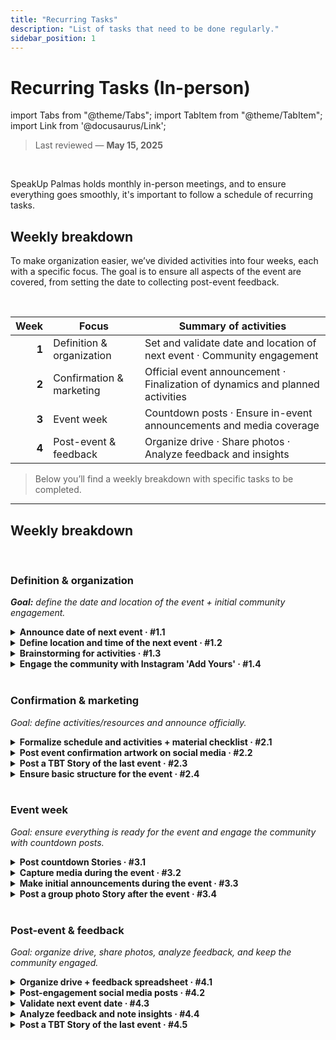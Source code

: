 ```yaml
---
title: "Recurring Tasks"
description: "List of tasks that need to be done regularly."
sidebar_position: 1
---
```


# Recurring Tasks (In-person)

import Tabs from "@theme/Tabs";
import TabItem from "@theme/TabItem";
import Link from '@docusaurus/Link';

> Last reviewed — **May 15, 2025**

<br/>

SpeakUp Palmas holds monthly in-person meetings, and to ensure everything goes smoothly, it's important to follow a schedule of recurring tasks.

## Weekly breakdown

To make organization easier, we’ve divided activities into four weeks, each with a specific focus. The goal is to ensure all aspects of the event are covered, from setting the date to collecting post-event feedback.

<br/>

|  Week | Focus                     | Summary of activities                                                         |
| ----: | ------------------------- | ----------------------------------------------------------------------------- |
| **1** | Definition & organization | Set and validate date and location of next event · Community engagement       |
| **2** | Confirmation & marketing  | Official event announcement · Finalization of dynamics and planned activities |
| **3** | Event week                | Countdown posts · Ensure in-event announcements and media coverage            |
| **4** | Post-event & feedback     | Organize drive · Share photos · Analyze feedback and insights                 |

> Below you’ll find a weekly breakdown with specific tasks to be completed.

---

## Weekly breakdown

<Tabs groupId="weeks" defaultValue="w1">

<!------------------------- Week 1 ------------------------->
<TabItem value="w1" label="Week 1">
<div>
<br/>

### Definition & organization

_**Goal:** define the date and location of the event + initial community engagement._

<details id="w1-t1">
<summary><strong>Announce date of next event · #1.1</strong></summary>

Announce the date of the next event on Instagram and WhatsApp to engage the community and ensure everyone is aware of the upcoming meeting so they can plan to attend.

<div className="alert alert--info" role="alert">
Depends on task <strong>#4.3</strong> (validate date of the next event).
</div>
<br/>

**Templates used:**

- <Link to="./templates#insta-story-save-the-date">Story | Save the Date</Link>
- <Link to="./templates#wpp-msg-save-the-date">WhatsApp | Save the Date</Link>

</details>

<details id="w1-t2">
<summary><strong>Define location and time of the next event · #1.2</strong></summary>

Seek partnerships and possible locations for the event, aiming for a suitable and accessible space for all participants.

<div className="alert alert--info" role="alert">
If it's an open-air location, check the weather forecast and have a backup plan.
</div>
<br/>

**Subtasks:**

<details id="w1-t2.1">
<summary><strong>If location is already defined, notify other admins · #1.2.1</strong></summary>

Validate the location and time with other project admins to ensure everyone is aware and agrees with the choice.

</details>

<details id="w1-t2.2">
<summary><strong>If there are multiple location options, create a WhatsApp poll for community voting · #1.2.2</strong></summary>

<div className="alert alert--info" role="alert">
Before the poll, post a Story on Instagram inviting the community to join the WhatsApp group and participate.
</div>
<br/>

Create an announcement Story on Instagram about the upcoming WhatsApp poll to choose the next event’s location. After a few hours, create the poll on WhatsApp.

**Templates used:**

- <Link to="./templates#insta-story-poll-announce">Story | Poll Announcement</Link>
- <Link to="./templates#wpp-msg-poll-local">WhatsApp | Poll to choose location</Link>

</details>

<details id="w1-t2.3">
<summary><strong>If there are no location options, create suggestion boxes on Instagram and WhatsApp · #1.2.3</strong></summary>

Post a suggestion box on Instagram and WhatsApp so the community can suggest venues for the next event. After a few hours, analyze the suggestions and create a poll if needed.

**Templates used:**

- <Link to="./templates#insta-story-question-box-suggestions">Story | Location Suggestions</Link>
- <Link to="./templates#wpp-msg-suggestions">WhatsApp | Location Suggestions</Link>

</details>

</details>

<details id="w1-t3">
<summary><strong>Brainstorming for activities · #1.3</strong></summary>

Discuss ideas for activities and filter the best ones for the upcoming event.

<div className="alert alert--info" role="alert">
Note down good ideas in the drive.
</div>
<br/>

</details>

<details id="w1-t4">
<summary><strong>Engage the community with Instagram 'Add Yours' · #1.4</strong></summary>

<div className="alert alert--info" role="alert">
Depends on task <strong>#3.3</strong> (initial announcements during the event).
</div>
<br/>

**Templates used:**

- <Link to="./templates#insta-story-add-yours">Story | Add Yours</Link>

</details>

</div>
</TabItem>

<!------------------------- Week 2 ------------------------->
<TabItem value="w2" label="Week 2">

<br/>

### Confirmation & marketing

_Goal: define activities/resources and announce officially._

<details id="w2-t1">
<summary><strong>Formalize schedule and activities + material checklist · #2.1</strong></summary>

Define the event’s schedule, activities to be carried out, and create a checklist of materials needed for the event.

<div className="alert alert--info" role="alert">
Record everything in the drive and be prepared for varying numbers of participants.
</div>
<br/>

For some activities, input or help from group members may be needed. In these cases, consider creating a WhatsApp poll, an Instagram suggestion box, or a Google Form.

</details>

<details id="w2-t2">
<summary><strong>Post event confirmation artwork on social media · #2.2</strong></summary>

Post confirmation art on Instagram, LinkedIn, and WhatsApp, stating the confirmed date, location, and time.

<div className="alert alert--info" role="alert">
Depends on task <strong>#1.2</strong> (location and time already defined).
</div>
<br/>

**Templates used:**

- <Link to="./templates#insta-post-meeting-confirmation">Post | Event Confirmation</Link>
- <Link to="./templates#insta-story-meeting-confirmation">Story | Event Confirmation</Link>
- <Link to="./templates#linkedin-post-meeting-confirmation">LinkedIn | Event Confirmation</Link>
- <Link to="./templates#wpp-msg-meeting-confirmation">WhatsApp | Event Confirmation</Link>

</details>

<details id="w2-t3">
<summary><strong>Post a TBT Story of the last event · #2.3</strong></summary>

Post a TBT Story of the last event to engage the community.

<div className="alert alert--info" role="alert">
Depends on task <strong>#4.2</strong> (edited video of the last event).
</div>
<br/>

**Templates used:**

- <Link to="./templates#insta-story-tbt">Story | TBT of Last Event</Link>

</details>

<details id="w2-t4">
<summary><strong>Ensure basic structure for the event · #2.4</strong></summary>

Check for necessary structure such as tables, chairs, water...

<div className="alert alert--info" role="alert">
Always assign at least 2 admins to arrive early and make sure everything is ready.
</div>
<br/>

</details>

</TabItem>

<!------------------------- Week 3 ------------------------->
<TabItem value="w3" label="Week 3">

<br/>

### Event week

_Goal: ensure everything is ready for the event and engage the community with countdown posts._

<details id="w3-t1">
<summary><strong>Post countdown Stories · #3.1</strong></summary>

Post countdown Stories leading up to the event to engage and remind the community.

**Subtasks:**

<details id="w3-t1.1">
<summary><strong>Countdown Story during event week · #3.1.1</strong></summary>

Post a countdown Story during the week of the event.

</details>

<details id="w3-t1.2">
<summary><strong>Countdown Story the day before the event · #3.1.2</strong></summary>

Post a countdown Story the day before the event.

</details>
<details id="w3-t1.3">
<summary><strong>Countdown Story on event day · #3.1.3</strong></summary>

Post a countdown Story on the event day.

</details>

**Templates used:**

- <Link to="./templates#insta-story-countdown">Story | Countdown</Link>

</details>

<details id="w3-t2">
<summary><strong>Capture media during the event · #3.2</strong></summary>

Record short videos and take photos during the event to capture key moments and create content for social media.
Whenever possible, also record casual content like TikTok trends, challenges, etc., to boost engagement.

<div className="alert alert--info" role="alert">
Don’t forget to take a group photo at the end of the event.
</div>
<br/>

<div className="alert alert--info" role="alert">
Remember to record the intro clip: "Our x° SpeakUp meeting is happening, come check out what’s going on!"
</div>
<br/>

</details>

<details id="w3-t3">
<summary><strong>Make initial announcements during the event · #3.3</strong></summary>

Make opening announcements during the event, such as image consent, event rules, and reminders.

**Announcements**

- **Image consent:** inform participants that the event will be recorded and that images may be used on the project’s social media. Anyone not wanting to appear should let the team know.
- **Event rules:** ensure a judgment-free space with mutual respect among participants.
- **Reminders:** encourage participants to record moments so they can join future trends, like Instagram’s 'Add Yours'.

</details>

<details id="w3-t4">
<summary><strong>Post a group photo Story after the event · #3.4</strong></summary>

Post a group photo Story after the event to thank attendees and engage the community.

</details>

</TabItem>

<!------------------------- Week 4 ------------------------->
<TabItem value="w4" label="Week 4">

<br/>

### Post-event & feedback

_Goal: organize drive, share photos, analyze feedback, and keep the community engaged._

<details id="w4-t1">
<summary><strong>Organize drive + feedback spreadsheet · #4.1</strong></summary>

Create a folder for the event in Google Drive, using the structure below:

```

📂 X° Event
├── 📂 Videos
│ ├── 📂 Raw -> raw footage recorded by admins
│ └── 📂 Edited -> edited videos
├── 📂 Photos -> public folder for participants to share photos
└── 📂 Feedbacks
|── Feedback spreadsheet -> sheet to collect participant feedback
└── Form responses -> responses from the feedback form

```

Once the structure is created, share the photo folder and feedback sheet links with participants so they can submit their photos and fill out the form.

**Templates used:**

- <Link to="./templates#wpp-msg-photos-drive">WhatsApp | Photo Submission Link</Link>
- <Link to="./templates#wpp-msg-feedback-form">WhatsApp | Feedback Form</Link>

</details>

<details id="w4-t2">
<summary><strong>Post-engagement social media posts · #4.2</strong></summary>

Edit and post the event videos on social media to keep the community engaged and interested in the project.

<div className="alert alert--info" role="alert">
Do this for all platforms: [Instagram](https://instagram.com/speakup_palmas), [LinkedIn](https://linkedin.com/company/speakup-palmas), [YouTube](https://youtube.com/@SpeakUpPalmas), and [TikTok](https://tiktok.com/@speakup.palmas).
</div>

**Templates used:**

- <Link to="./templates#insta-message-video-description">Instagram | Video Caption</Link>
- <Link to="./templates#linkedin-message-video-description">LinkedIn | Video Caption</Link>
- <Link to="./templates#youtube-message-video-description">YouTube | Video Caption</Link>
- <Link to="./templates#tiktok-message-video-description">TikTok | Video Caption</Link>

</details>

<details id="w4-t3">
<summary><strong>Validate next event date · #4.3</strong></summary>

Ensure the next event date (3rd Sunday of the month) is not a holiday or conflict date so everyone can attend.

<div className="alert alert--info" role="alert">
If needed, post an announcement on Instagram and a WhatsApp poll to choose a new date.
</div>
<br/>

**Templates used:**

- <Link to="./templates#insta-story-notice">Story | Date Change Notice</Link>
- <Link to="./templates#wpp-msg-new-date">WhatsApp | New Date Poll</Link>

</details>

<details id="w4-t4">
<summary><strong>Analyze feedback and note insights · #4.4</strong></summary>

Analyze feedback collected in the spreadsheet and note suggestions to improve future events. Include feedback on activities, event organization, and location.

<!-- TODO: Standardize a template in the drive for noting feedback, both for activities and location -->

</details>

<details id="w4-t5">
<summary><strong>Post a TBT Story of the last event · #4.5</strong></summary>

Post a TBT Story of the last event to re-engage the community.

<div className="alert alert--info" role="alert">
Depends on task <strong>#4.2</strong> (edited video of the last event).
</div>
<br/>

**Templates used:**

- <Link to="./templates#insta-story-tbt">Story | TBT of Last Event</Link>

</details>

</TabItem>
</Tabs>
